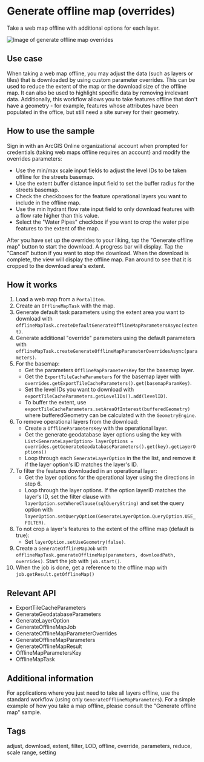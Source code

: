 # Generate offline map (overrides)

Take a web map offline with additional options for each layer.

![Image of generate offline map overrides](generate-offline-map-overrides.png)

## Use case

When taking a web map offline, you may adjust the data (such as layers or tiles) that is downloaded by using custom parameter overrides. This can be used to reduce the extent of the map or the download size of the offline map. It can also be used to highlight specific data by removing irrelevant data. Additionally, this workflow allows you to take features offline that don't have a geometry - for example, features whose attributes have been populated in the office, but still need a site survey for their geometry.

## How to use the sample

Sign in with an ArcGIS Online organizational account when prompted for credentials (taking web maps offline requires an account) and modify the overrides parameters:

* Use the min/max scale input fields to adjust the level IDs to be taken offline for the streets basemap.
* Use the extent buffer distance input field to set the buffer radius for the streets basemap.
* Check the checkboxes for the feature operational layers you want to include in the offline map.
* Use the min hydrant flow rate input field to only download features with a flow rate higher than this value.
* Select the "Water Pipes" checkbox if you want to crop the water pipe features to the extent of the map.

After you have set up the overrides to your liking, tap the "Generate offline map" button to start the download. A progress bar will display. Tap the "Cancel" button if you want to stop the download. When the download is complete, the view will display the offline map. Pan around to see that it is cropped to the download area's extent.

## How it works

1. Load a web map from a `PortalItem`.
2. Create an `OfflineMapTask` with the map.
3. Generate default task parameters using the extent area you want to download with `offlineMapTask.createDefaultGenerateOfflineMapParametersAsync(extent)`.
4. Generate additional "override" parameters using the default parameters with `offlineMapTask.createGenerateOfflineMapParameterOverridesAsync(parameters)`.
5. For the basemap:
    * Get the parameters `OfflineMapParametersKey` for the basemap layer.
    * Get the `ExportTileCacheParameters` for the basemap layer with `overrides.getExportTileCacheParameters().get(basemapParamKey)`.
    * Set the level IDs you want to download with `exportTileCacheParameters.getLevelIDs().add(levelID)`.
    * To buffer the extent, use `exportTileCacheParameters.setAreaOfInterest(bufferedGeometry)` where bufferedGeometry can be calculated with the `GeometryEngine`.
6. To remove operational layers from the download:
    * Create a `OfflineParametersKey` with the operational layer.
    * Get the generate geodatabase layer options using the key with `List<GenerateLayerOption> layerOptions = overrides.getGenerateGeodatabaseParameters().get(key).getLayerOptions()`
    * Loop through each `GenerateLayerOption` in the the list, and remove it if the layer option's ID matches the layer's ID.
7. To filter the features downloaded in an operational layer:
    * Get the layer options for the operational layer using the directions in step 6.
    * Loop through the layer options. If the option layerID matches the layer's ID, set the filter clause with `layerOption.setWhereClause(sqlQueryString)` and set the query option with `layerOption.setQueryOption(GenerateLayerOption.QueryOption.USE_FILTER)`.
8. To not crop a layer's features to the extent of the offline map (default is true):
    * Set `layerOption.setUseGeometry(false)`.
9. Create a `GenerateOfflineMapJob` with `offlineMapTask.generateOfflineMap(parameters, downloadPath, overrides)`. Start the job with `job.start()`.
10. When the job is done, get a reference to the offline map with `job.getResult.getOfflineMap()`

## Relevant API

* ExportTileCacheParameters
* GenerateGeodatabaseParameters
* GenerateLayerOption
* GenerateOfflineMapJob
* GenerateOfflineMapParameterOverrides
* GenerateOfflineMapParameters
* GenerateOfflineMapResult
* OfflineMapParametersKey
* OfflineMapTask

## Additional information

For applications where you just need to take all layers offline, use the standard workflow (using only `GenerateOfflineMapParameters`). For a simple example of how you take a map offline, please consult the "Generate offline map" sample.

## Tags

adjust, download, extent, filter, LOD, offline, override, parameters, reduce, scale range, setting
